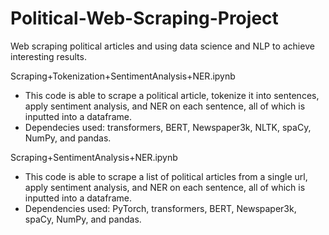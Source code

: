 # Political-Web-Scraping-Project
Web scraping political articles and using data science and NLP to achieve interesting results.

Scraping+Tokenization+SentimentAnalysis+NER.ipynb
- This code is able to scrape a political article, tokenize it into sentences, apply sentiment analysis, and NER on each sentence, all of which is inputted into a dataframe.
- Dependecies used: transformers, BERT, Newspaper3k, NLTK, spaCy, NumPy, and pandas.

Scraping+SentimentAnalysis+NER.ipynb
- This code is able to scrape a list of political articles from a single url, apply sentiment analysis, and NER on each sentence, all of which is inputted into a dataframe.
- Dependencies used: PyTorch, transformers, BERT, Newspaper3k, spaCy, NumPy, and pandas.
